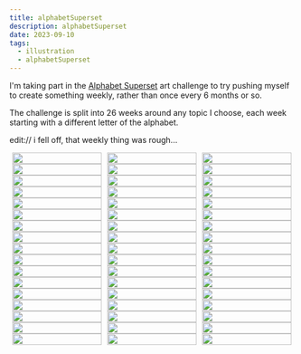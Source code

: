 ```yaml
---
title: alphabetSuperset
description: alphabetSuperset
date: 2023-09-10
tags:
  - illustration
  - alphabetSuperset
---
```

I'm taking part in the <a href="https://www.alphabetsuperset.com/#">Alphabet Superset</a> art challenge to try pushing myself to create something weekly, rather than once every 6 months or so.

The challenge is split into 26 weeks around any topic I choose, each week starting with a different letter of the alphabet.

edit:// i fell off, that weekly thing was rough...

<div style="display: flex; justify-content: space-between;">
  <!-- First image -->
  <a href="/img/m_text.png" target="_blank" style="flex: 1; margin: 0 5px;">
    <img src="/img/m_text.png" style="width: 100%; height: auto;">
  </a>
  <!-- Second image -->
  <a href="/img/m_cute.png" target="_blank" style="flex: 1; margin: 0 5px;">
    <img src="/img/m_cute.png" style="width: 100%; height: auto;">
  </a>
  <!-- Third image -->
  <a href="/img/m_art.png" target="_blank" style="flex: 1; margin: 0 5px;">
    <img src="/img/m_art.png" style="width: 100%; height: auto;">
  </a>
</div>

<div style="display: flex; justify-content: space-between;">
  <!-- Third image -->
  <a href="/img/l_art.png" target="_blank" style="flex: 1; margin: 0 5px;">
    <img src="/img/l_art.png" style="width: 100%; height: auto;">
  </a>
  <!-- Second image -->
  <a href="/img/l_cute.png" target="_blank" style="flex: 1; margin: 0 5px;">
    <img src="/img/l_cute.png" style="width: 100%; height: auto;">
  </a>
  <!-- First image -->
  <a href="/img/l_text.png" target="_blank" style="flex: 1; margin: 0 5px;">
    <img src="/img/l_text.png" style="width: 100%; height: auto;">
  </a>
</div>

<div style="display: flex; justify-content: space-between;">
  <!-- First image -->
  <a href="/img/k_text.png" target="_blank" style="flex: 1; margin: 0 5px;">
    <img src="/img/k_text.png" style="width: 100%; height: auto;">
  </a>
  <!-- Second image -->
  <a href="/img/k_cute.png" target="_blank" style="flex: 1; margin: 0 5px;">
    <img src="/img/k_cute.png" style="width: 100%; height: auto;">
  </a>
  <!-- Third image -->
  <a href="/img/k_art.png" target="_blank" style="flex: 1; margin: 0 5px;">
    <img src="/img/k_art.png" style="width: 100%; height: auto;">
  </a>
</div>

<div style="display: flex; justify-content: space-between;">
  <!-- Third image -->
  <a href="/img/j_art.png" target="_blank" style="flex: 1; margin: 0 5px;">
    <img src="/img/j_art.png" style="width: 100%; height: auto;">
  </a>
  <!-- Second image -->
  <a href="/img/j_cute.png" target="_blank" style="flex: 1; margin: 0 5px;">
    <img src="/img/j_cute.png" style="width: 100%; height: auto;">
  </a>
  <!-- First image -->
  <a href="/img/j_text.png" target="_blank" style="flex: 1; margin: 0 5px;">
    <img src="/img/j_text.png" style="width: 100%; height: auto;">
  </a>
</div>

<div style="display: flex; justify-content: space-between;">
  <!-- First image -->
  <a href="/img/i_text.png" target="_blank" style="flex: 1; margin: 0 5px;">
    <img src="/img/i_text.png" style="width: 100%; height: auto;">
  </a>
  <!-- Second image -->
  <a href="/img/i_cute.png" target="_blank" style="flex: 1; margin: 0 5px;">
    <img src="/img/i_cute.png" style="width: 100%; height: auto;">
  </a>
  <!-- Third image -->
  <a href="/img/i_art.png" target="_blank" style="flex: 1; margin: 0 5px;">
    <img src="/img/i_art.png" style="width: 100%; height: auto;">
  </a>
</div>

<div style="display: flex; justify-content: space-between;">
  <!-- Third image -->
  <a href="/img/h_art.png" target="_blank" style="flex: 1; margin: 0 5px;">
    <img src="/img/h_art.png" style="width: 100%; height: auto;">
  </a>
  <!-- Second image -->
  <a href="/img/h_cute.png" target="_blank" style="flex: 1; margin: 0 5px;">
    <img src="/img/h_cute.png" style="width: 100%; height: auto;">
  </a>
  <!-- First image -->
  <a href="/img/h_text.png" target="_blank" style="flex: 1; margin: 0 5px;">
    <img src="/img/h_text.png" style="width: 100%; height: auto;">
  </a>
</div>

<div style="display: flex; justify-content: space-between;">
  <!-- First image -->
  <a href="/img/k_text.png" target="_blank" style="flex: 1; margin: 0 5px;">
    <img src="/img/k_text.png" style="width: 100%; height: auto;">
  </a>
  <!-- Second image -->
  <a href="/img/k_cute.png" target="_blank" style="flex: 1; margin: 0 5px;">
    <img src="/img/k_cute.png" style="width: 100%; height: auto;">
  </a>
  <!-- Third image -->
  <a href="/img/k_art.png" target="_blank" style="flex: 1; margin: 0 5px;">
    <img src="/img/k_art.png" style="width: 100%; height: auto;">
  </a>
</div>

<div style="display: flex; justify-content: space-between;">
  <!-- Third image -->
  <a href="/img/j_art.png" target="_blank" style="flex: 1; margin: 0 5px;">
    <img src="/img/j_art.png" style="width: 100%; height: auto;">
  </a>
  <!-- Second image -->
  <a href="/img/j_cute.png" target="_blank" style="flex: 1; margin: 0 5px;">
    <img src="/img/j_cute.png" style="width: 100%; height: auto;">
  </a>
  <!-- First image -->
  <a href="/img/j_text.png" target="_blank" style="flex: 1; margin: 0 5px;">
    <img src="/img/j_text.png" style="width: 100%; height: auto;">
  </a>
</div>

<div style="display: flex; justify-content: space-between;">
  <!-- First image -->
  <a href="/img/i_text.png" target="_blank" style="flex: 1; margin: 0 5px;">
    <img src="/img/i_text.png" style="width: 100%; height: auto;">
  </a>
  <!-- Second image -->
  <a href="/img/i_cute.png" target="_blank" style="flex: 1; margin: 0 5px;">
    <img src="/img/i_cute.png" style="width: 100%; height: auto;">
  </a>
  <!-- Third image -->
  <a href="/img/i_art.png" target="_blank" style="flex: 1; margin: 0 5px;">
    <img src="/img/i_art.png" style="width: 100%; height: auto;">
  </a>
</div>

<div style="display: flex; justify-content: space-between;">
  <!-- Third image -->
  <a href="/img/h_art.png" target="_blank" style="flex: 1; margin: 0 5px;">
    <img src="/img/h_art.png" style="width: 100%; height: auto;">
  </a>
  <!-- Second image -->
  <a href="/img/h_cute.png" target="_blank" style="flex: 1; margin: 0 5px;">
    <img src="/img/h_cute.png" style="width: 100%; height: auto;">
  </a>
  <!-- First image -->
  <a href="/img/h_text.png" target="_blank" style="flex: 1; margin: 0 5px;">
    <img src="/img/h_text.png" style="width: 100%; height: auto;">
  </a>
</div>

<div style="display: flex; justify-content: space-between;">
  <!-- First image -->
  <a href="/img/g_text.png" target="_blank" style="flex: 1; margin: 0 5px;">
    <img src="/img/g_text.png" style="width: 100%; height: auto;">
  </a>
  <!-- Second image -->
  <a href="/img/g_cute.png" target="_blank" style="flex: 1; margin: 0 5px;">
    <img src="/img/g_cute.png" style="width: 100%; height: auto;">
  </a>
  <!-- Third image -->
  <a href="/img/g_art.png" target="_blank" style="flex: 1; margin: 0 5px;">
    <img src="/img/g_art.png" style="width: 100%; height: auto;">
  </a>
</div>

<div style="display: flex; justify-content: space-between;">
  <!-- Third image -->
  <a href="/img/f_art.png" target="_blank" style="flex: 1; margin: 0 5px;">
    <img src="/img/f_art.png" style="width: 100%; height: auto;">
  </a>
  <!-- Second image -->
  <a href="/img/f_cute.png" target="_blank" style="flex: 1; margin: 0 5px;">
    <img src="/img/f_cute.png" style="width: 100%; height: auto;">
  </a>
  <!-- First image -->
  <a href="/img/f_text.png" target="_blank" style="flex: 1; margin: 0 5px;">
    <img src="/img/f_text.png" style="width: 100%; height: auto;">
  </a>
</div>

<div style="display: flex; justify-content: space-between;">
  <!-- First image -->
  <a href="/img/e_text.png" target="_blank" style="flex: 1; margin: 0 5px;">
    <img src="/img/e_text.png" style="width: 100%; height: auto;">
  </a>
  <!-- Second image -->
  <a href="/img/e_cute.png" target="_blank" style="flex: 1; margin: 0 5px;">
    <img src="/img/e_cute.png" style="width: 100%; height: auto;">
  </a>
  <!-- Third image -->
  <a href="/img/e_art.png" target="_blank" style="flex: 1; margin: 0 5px;">
    <img src="/img/e_art.png" style="width: 100%; height: auto;">
  </a>
</div>

<div style="display: flex; justify-content: space-between;">
  <!-- Third image -->
  <a href="/img/d_art.png" target="_blank" style="flex: 1; margin: 0 5px;">
    <img src="/img/d_art.png" style="width: 100%; height: auto;">
  </a>
  <!-- Second image -->
  <a href="/img/d_cute.png" target="_blank" style="flex: 1; margin: 0 5px;">
    <img src="/img/d_cute.png" style="width: 100%; height: auto;">
  </a>
  <!-- First image -->
  <a href="/img/d_text.png" target="_blank" style="flex: 1; margin: 0 5px;">
    <img src="/img/d_text.png" style="width: 100%; height: auto;">
  </a>
</div>

<div style="display: flex; justify-content: space-between;">
  <!-- First image -->
  <a href="/img/c_text.png" target="_blank" style="flex: 1; margin: 0 5px;">
    <img src="/img/c_text.png" style="width: 100%; height: auto;">
  </a>
  <!-- Second image -->
  <a href="/img/c_cute.png" target="_blank" style="flex: 1; margin: 0 5px;">
    <img src="/img/c_cute.png" style="width: 100%; height: auto;">
  </a>
  <!-- Third image -->
  <a href="/img/c_art.png" target="_blank" style="flex: 1; margin: 0 5px;">
    <img src="/img/c_art.png" style="width: 100%; height: auto;">
  </a>
</div>

<div style="display: flex; justify-content: space-between;">
  <!-- Third image -->
  <a href="/img/b_art.png" target="_blank" style="flex: 1; margin: 0 5px;">
    <img src="/img/b_art.png" style="width: 100%; height: auto;">
  </a> 
   <!-- Second image -->
  <a href="/img/b_cute.png" target="_blank" style="flex: 1; margin: 0 5px;">
    <img src="/img/b_cute.png" style="width: 100%; height: auto;">
  </a>
  <!-- First image -->
  <a href="/img/b_text.png" target="_blank" style="flex: 1; margin: 0 5px;">
    <img src="/img/b_text.png" style="width: 100%; height: auto;">
  </a>
</div>

<div style="display: flex; justify-content: space-between;">
  <!-- First image -->
  <a href="/img/a_text.png" target="_blank" style="flex: 1; margin: 0 5px;">
    <img src="/img/a_text.png" style="width: 100%; height: auto;">
  </a>
  <!-- Second image -->
  <a href="/img/a_cute.png" target="_blank" style="flex: 1; margin: 0 5px;">
    <img src="/img/a_cute.png" style="width: 100%; height: auto;">
  </a>
  <!-- Third image -->
  <a href="/img/a_art.png" target="_blank" style="flex: 1; margin: 0 5px;">
    <img src="/img/a_art.png" style="width: 100%; height: auto;">
  </a>
</div>
